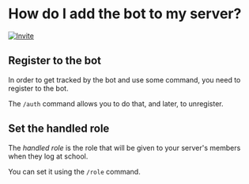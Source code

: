 # How do I add the bot to my server?

[![Invite](https://img.shields.io/badge/Alekol-Invite-red?style=social&logo=discord)](https://discord.com/api/oauth2/authorize?client_id=935192175908651058&permissions=268437504&scope=applications.commands%20bot)

## Register to the bot

In order to get tracked by the bot and use some command, you need to register to the bot.

The `/auth` command allows you to do that, and later, to unregister.

## Set the handled role

The *handled role* is the role that will be given to your server's members when they log at school.

You can set it using the `/role` command.
